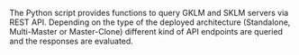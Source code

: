 The Python script provides functions to query GKLM and SKLM servers via REST API. Depending on the type of the deployed architecture (Standalone, Multi-Master or Master-Clone) different kind of API endpoints are queried and the responses are evaluated.
